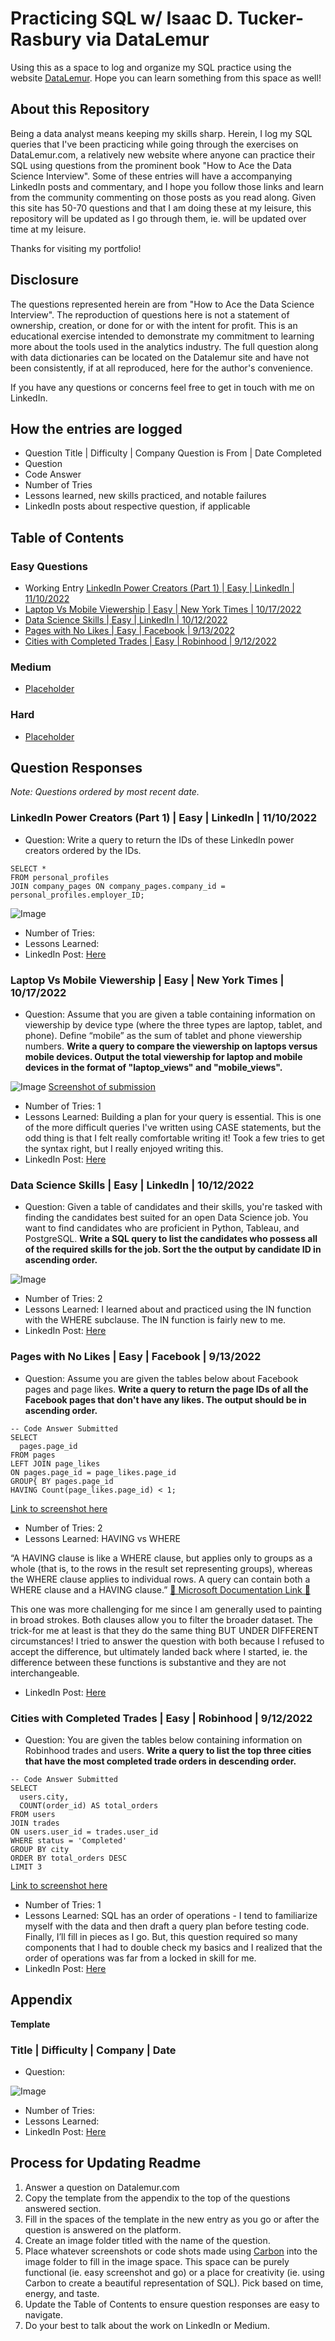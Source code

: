 # Practicing SQL w/ Isaac D. Tucker-Rasbury via DataLemur
Using this as a space to log and organize my SQL practice using the website [DataLemur](https://datalemur.com). Hope you can learn something from this space as well!

## About this Repository
Being a data analyst means keeping my skills sharp. Herein, I log my SQL queries that I've been practicing while going through the exercises on DataLemur.com, a relatively new website where anyone can practice their SQL using questions from the prominent book "How to Ace the Data Science Interview". Some of these entries will have a accompanying LinkedIn posts and commentary, and I hope you follow those links and learn from the community commenting on those posts as you read along. Given this site has 50-70 questions and that I am doing these at my leisure, this repository will be updated as I go through them, ie. will be updated over time at my leisure.

Thanks for visiting my portfolio!

## Disclosure
The questions represented herein are from "How to Ace the Data Science Interview". The reproduction of questions here is not a statement of ownership, creation, or done for or with the intent for profit. This is an educational exercise intended to demonstrate my commitment to learning more about the tools used in the analytics industry. The full question along with data dictionaries can be located on the Datalemur site and have not been consistently, if at all reproduced, here for the author's convenience.

If you have any questions or concerns feel free to get in touch with me on LinkedIn.

## How the entries are logged
 - Question Title | Difficulty | Company Question is From | Date Completed
 - Question 
 - Code Answer
 - Number of Tries
 - Lessons learned, new skills practiced, and notable failures
 - LinkedIn posts about respective question, if applicable

## Table of Contents

### Easy Questions
- Working Entry [LinkedIn Power Creators (Part 1) | Easy | LinkedIn | 11/10/2022]()
- [Laptop Vs Mobile Viewership | Easy | New York Times | 10/17/2022](https://github.com/TuckerRasbury/SQLPractice_Datalemur_ITR/blob/main/README.md#laptop-vs-mobile-viewership--easy--new-york-times--10172022)
- [Data Science Skills | Easy | LinkedIn | 10/12/2022](https://github.com/TuckerRasbury/SQLPractice_Datalemur_ITR#data-science-skills--easy--linkedin--10122022)
- [Pages with No Likes | Easy | Facebook | 9/13/2022](https://github.com/TuckerRasbury/SQLPractice_Datalemur_ITR#pages-with-no-likes--easy--facebook--9132022)
- [Cities with Completed Trades | Easy | Robinhood | 9/12/2022](https://github.com/TuckerRasbury/SQLPractice_Datalemur_ITR#cities-with-completed-trades--easy--robinhood--9122022)

### Medium
- [Placeholder]()

### Hard
- [Placeholder]()
 
## Question Responses
_Note: Questions ordered by most recent date._

### LinkedIn Power Creators (Part 1) | Easy | LinkedIn | 11/10/2022
- Question: Write a query to return the IDs of these LinkedIn power creators ordered by the IDs.

````
SELECT * 
FROM personal_profiles
JOIN company_pages ON company_pages.company_id = personal_profiles.employer_ID;
````

![Image](Path)

- Number of Tries:
- Lessons Learned: 
- LinkedIn Post: [Here]()

### Laptop Vs Mobile Viewership | Easy | New York Times | 10/17/2022
- Question: Assume that you are given a table containing information on viewership by device type (where the three types are laptop, tablet, and phone). Define “mobile” as the sum of tablet and phone viewership numbers. **Write a query to compare the viewership on laptops versus mobile devices. Output the total viewership for laptop and mobile devices in the format of "laptop_views" and "mobile_views".**


![Image](images/Laptop_Vs_Mobile_Viewership/Snap.png)
[Screenshot of submission](https://github.com/TuckerRasbury/SQLPractice_Datalemur_ITR/blob/c524a6a0fbce1630dc2e778bd1184ebb7165637b/images/Laptop_Vs_Mobile_Viewership/Screen%20Shot%202022-10-17%20at%208.34.36%20PM.png)

- Number of Tries: 1
- Lessons Learned: Building a plan for your query is essential. This is one of the more difficult queries I've written using CASE statements, but the odd thing is that I felt really comfortable writing it! Took a few tries to get the syntax right, but I really enjoyed writing this.
- LinkedIn Post: [Here]()


### Data Science Skills | Easy | LinkedIn | 10/12/2022
- Question: Given a table of candidates and their skills, you're tasked with finding the candidates best suited for an open Data Science job. You want to find candidates who are proficient in Python, Tableau, and PostgreSQL. **Write a SQL query to list the candidates who possess all of the required skills for the job. Sort the the output by candidate ID in ascending order.**

![Image](images/Data_Science_Skills/carbon.png)

- Number of Tries: 2
- Lessons Learned: I learned about and practiced using the IN function with the WHERE subclause. The IN function is fairly new to me.
- LinkedIn Post: [Here](https://www.linkedin.com/posts/tuckerrasbury_dataanalyst-sql-growthmindset-activity-6985986546453622784-alHY?utm_source=share&utm_medium=member_desktop)


### Pages with No Likes | Easy | Facebook | 9/13/2022
- Question: Assume you are given the tables below about Facebook pages and page likes. **Write a query to return the page IDs of all the Facebook pages that don't have any likes. The output should be in ascending order.**

```
-- Code Answer Submitted
SELECT
  pages.page_id
FROM pages
LEFT JOIN page_likes
ON pages.page_id = page_likes.page_id
GROUP{ BY pages.page_id
HAVING Count(page_likes.page_id) < 1;
```

[Link to screenshot here](https://github.com/TuckerRasbury/SQLPractice_Datalemur_ITR/blob/4f19b8b6a8fe92d54f98f3bc3514d8178cccd09f/images/pages_with_no_likes/1663078588840.jpeg)

- Number of Tries: 2
- Lessons Learned: HAVING vs WHERE 

“A HAVING clause is like a WHERE clause, but applies only to groups as a whole (that is, to the rows in the result set representing groups), whereas the WHERE clause applies to individual rows. A query can contain both a WHERE clause and a HAVING clause.” [🔗 Microsoft Documentation Link  🔗](https://learn.microsoft.com/en-us/sql/ssms/visual-db-tools/use-having-and-where-clauses-in-the-same-query-visual-database-tools?view=sql-server-ver16#:~:text=A%20HAVING%20clause%20is%20like,clause%20and%20a%20HAVING%20clause)

This one was more challenging for me since I am generally used to painting in broad strokes. Both clauses allow you to filter the broader dataset. The trick-for me at least is that they do the same thing BUT UNDER DIFFERENT circumstances! I tried to answer the question with both because I refused to accept the difference, but ultimately landed back where I started, ie. the difference between these functions is substantive and they are not interchangeable.
- LinkedIn Post: [Here](https://www.linkedin.com/posts/tuckerrasbury_datalemur-sql-analytics-activity-6975457181575835649-6wxE?utm_source=share&utm_medium=member_desktop)


### Cities with Completed Trades | Easy | Robinhood | 9/12/2022
- Question: You are given the tables below containing information on Robinhood trades and users. **Write a query to list the top three cities that have the most completed trade orders in descending order.**


```
-- Code Answer Submitted
SELECT
  users.city,
  COUNT(order_id) AS total_orders
FROM users
JOIN trades
ON users.user_id = trades.user_id
WHERE status = 'Completed'
GROUP BY city
ORDER BY total_orders DESC
LIMIT 3
```

[Link to screenshot here](Path)

- Number of Tries: 1
- Lessons Learned: SQL has an order of operations - I tend to familiarize myself with the data and then draft a query plan before testing code. Finally, I’ll fill in pieces as I go. But, this question required so many components that I had to double check my basics and I realized that the order of operations was far from a locked in skill for me. 
- LinkedIn Post: [Here](https://www.linkedin.com/posts/tuckerrasbury_dataanalytics-sql-datalemur-activity-6975117717653655552-KgbQ?utm_source=share&utm_medium=member_desktop)

## Appendix

**Template**

### Title | Difficulty | Company | Date
- Question: 

![Image](Path)

- Number of Tries:
- Lessons Learned: 
- LinkedIn Post: [Here]()

## Process for Updating Readme
1. Answer a question on Datalemur.com 
2. Copy the template from the appendix to the top of the questions answered section.
3. Fill in the spaces of the template in the new entry as you go or after the question is answered on the platform.
4. Create an image folder titled with the name of the question.
5. Place whatever screenshots or code shots made using [Carbon](https://carbon.now.sh) into the image folder to fill in the image space. This space can be purely functional (ie. easy screenshot and go) or a place for creativity (ie. using Carbon to create a beautiful representation of SQL). Pick based on time, energy, and taste.
6. Update the Table of Contents to ensure question responses are easy to navigate.
7. Do your best to talk about the work on LinkedIn or Medium.
